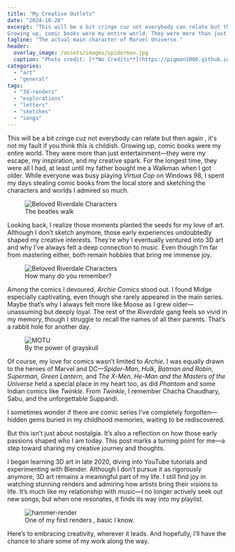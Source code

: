 ```yaml
---
title: "My Creative Outlets"
date: "2024-10-28"
excerpt: "This will be a bit cringe cuz not everybody can relate but then again , it's not my fault if you think this is childish. 
Growing up, comic books were my entire world. They were more than just entertainment—they were my escape, my inspiration, and my creative spark. For the longest time, they were all I had, at least until my father bought me a Walkman when I got older. While everyone was busy playing *Virtua Cop* on Windows 98, I spent my days stealing comic books from the local store and sketching the characters and worlds I admired so much."
tagline: "The actual main character of Marvel Universe."
header:
  overlay_image: /assets/images/spiderman.jpg
  caption: "Photo credit: [**No Credits**](https://pigman1000.github.io/9101-292-003/art/general/my-creative-outlets/)"
categories: 
  - "art"
  - "general"
tags: 
  - "3d-renders"
  - "explorations"
  - "letters"
  - "sketches"
  - "songs"
---
```

This will be a bit cringe cuz not everybody can relate but then again , it's not my fault if you think this is childish. 
Growing up, comic books were my entire world. They were more than just entertainment—they were my escape, my inspiration, and my creative spark. For the longest time, they were all I had, at least until my father bought me a Walkman when I got older. While everyone was busy playing *Virtua Cop* on Windows 98, I spent my days stealing comic books from the local store and sketching the characters and worlds I admired so much.


<figure class="align-center">
  <img src="{{ site.url }}{{ site.baseurl }}/assets/images/comic-header.jpg" alt="Beloved Riverdale Characters">
  <figcaption>The beatles walk</figcaption>
</figure> 

Looking back, I realize those moments planted the seeds for my love of art. Although I don’t sketch anymore, those early experiences undoubtedly shaped my creative interests. They’re why I eventually ventured into 3D art and why I’ve always felt a deep connection to music. Even though I’m far from mastering either, both remain hobbies that bring me immense joy.


<figure class="align-center">
  <img src="{{ site.url }}{{ site.baseurl }}/assets/images/riverdale-gang.jpg" alt="Beloved Riverdale Characters">
  <figcaption>How many do you remember?</figcaption>
</figure> 

Among the comics I devoured, *Archie Comics* stood out. I found Midge especially captivating, even though she rarely appeared in the main series. Maybe that’s why I always felt more like Moose as I grew older—unassuming but deeply loyal. The rest of the *Riverdale* gang feels so vivid in my memory, though I struggle to recall the names of all their parents. That’s a rabbit hole for another day.

<figure class="align-center">
  <img src="{{ site.url }}{{ site.baseurl }}/assets/images/The_Secret_of_the_Sword_FilmPoster.jpg" alt="MOTU">
  <figcaption>By the power of grayskull</figcaption>
</figure> 

Of course, my love for comics wasn’t limited to *Archie*. I was equally drawn to the heroes of Marvel and DC—*Spider-Man*, *Hulk*, *Batman and Robin*, *Superman*, *Green Lantern*, and *The X-Men*. *He-Man and the Masters of the Universe* held a special place in my heart too, as did *Phantom* and some Indian comics like *Twinkle*. From *Twinkle*, I remember Chacha Chaudhary, Sabu, and the unforgettable Suppandi.

I sometimes wonder if there are comic series I’ve completely forgotten—hidden gems buried in my childhood memories, waiting to be rediscovered.

But this isn’t just about nostalgia. It’s also a reflection on how those early passions shaped who I am today. This post marks a turning point for me—a step toward sharing my creative journey and thoughts.

I began learning 3D art in late 2020, diving into YouTube tutorials and experimenting with Blender. Although I don’t pursue it as rigorously anymore, 3D art remains a meaningful part of my life. I still find joy in watching stunning renders and admiring how artists bring their visions to life. It’s much like my relationship with music—I no longer actively seek out new songs, but when one resonates, it finds its way into my playlist.
<figure class="align-center">
  <img src="{{ site.url }}{{ site.baseurl }}/assets/images/hammer.jpg" alt="hammer-render">
  <figcaption>One of my first renders , basic I know.</figcaption>
</figure> 

Here’s to embracing creativity, wherever it leads. And hopefully, I’ll have the chance to share some of my work along the way.
